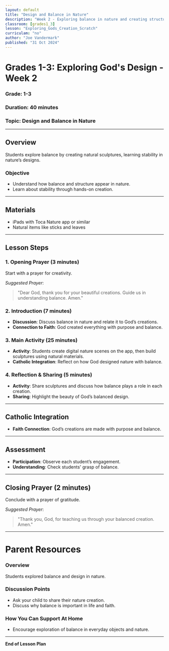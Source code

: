 ```yaml
---
layout: default
title: "Design and Balance in Nature"
description: "Week 2 - Exploring balance in nature and creating structures that reflect God’s design."
classroom: [grades1_3]
lesson: "Exploring_Gods_Creation_Scratch"
curriculam: "no"
author: "Joe Vandermark"
published: "31 Oct 2024"
---
```


# Grades 1-3: Exploring God's Design - Week 2

### **Grade**: 1-3  
### **Duration**: 40 minutes  
### **Topic**: Design and Balance in Nature

---

## **Overview**
Students explore balance by creating natural sculptures, learning stability in nature’s designs.

### **Objective**
- Understand how balance and structure appear in nature.
- Learn about stability through hands-on creation.

---

## **Materials**
- iPads with Toca Nature app or similar
- Natural items like sticks and leaves

---

## **Lesson Steps**

### **1. Opening Prayer (3 minutes)**
Start with a prayer for creativity.

_Suggested Prayer_:  
> "Dear God, thank you for your beautiful creations. Guide us in understanding balance. Amen."

### **2. Introduction (7 minutes)**
- **Discussion**: Discuss balance in nature and relate it to God’s creations.
- **Connection to Faith**: God created everything with purpose and balance.

### **3. Main Activity (25 minutes)**
- **Activity**: Students create digital nature scenes on the app, then build sculptures using natural materials.
- **Catholic Integration**: Reflect on how God designed nature with balance.

### **4. Reflection & Sharing (5 minutes)**
- **Activity**: Share sculptures and discuss how balance plays a role in each creation.
- **Sharing**: Highlight the beauty of God’s balanced design.

---

## **Catholic Integration**
- **Faith Connection**: God’s creations are made with purpose and balance.

---

## **Assessment**
- **Participation**: Observe each student’s engagement.
- **Understanding**: Check students' grasp of balance.

---

## **Closing Prayer (2 minutes)**
Conclude with a prayer of gratitude.

_Suggested Prayer_:  
> "Thank you, God, for teaching us through your balanced creation. Amen."

---

# Parent Resources

### **Overview**
Students explored balance and design in nature.

### **Discussion Points**
- Ask your child to share their nature creation.
- Discuss why balance is important in life and faith.

### **How You Can Support At Home**
- Encourage exploration of balance in everyday objects and nature.

---

**End of Lesson Plan**
